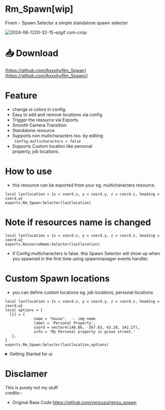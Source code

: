 # Rm_Spawn[wip]
Fivem - Spawn Selector
a simple standalone spawn selector


![2024-06-1220-32-15-ezgif com-crop](https://github.com/Anxxity/Rm_Spawn/assets/90343571/68d74f5c-1333-47d6-ac51-a2d69a96b6f9)

# 📥 Download 
[https://github.com/Anxxity/Rm_Spwan](https://github.com/Anxxity/Rm_Spawn/)

# Feature

* change ui colors in config.
* Easy to add and remove locations via config
* Trigger the resource via Exports.
* Smooth Camera Transition
* Standalone resource
* Supports non multicharacters too. by editing <br>
 ``` Config.multicharacters = false```
* Supports Custom location like personal      
property, job locations.



# How to use
- this resource can be exported from your eg. multicharacters resource.
```
local lastlocation = {x = coord.x, y = coord.y, z = coord.z, heading = coord.w}
exports.Rm_Spwan:Selector(lastlocation)
```
# Note if resources name is changed

```
local lastlocation = {x = coord.x, y = coord.y, z = coord.z, heading = coord.w}
exports.ResourceName:Selector(lastlocation)
```
- if Config.multicharacters is false. this Spawn Selector will show up when you spawned in the first time using spawnmanager events handler.

# Custom Spawn locations
- you can define custom locations eg. job locations, personal locations
```
local lastlocation = {x = coord.x, y = coord.y, z = coord.z, heading = coord.w}
local options = {
  [1] = { 
             name = 'house',  -- img name
             label = 'Personal Property', 
             coord = vector4(146.86, -267.63, 43.28, 142.27), 
             info = 'My Personal property in grove street.'
   },
}
exports.Rm_Spawn:Selector(lastlocation,options)
```
<details>
<summary> Getting Started for ui </summary>
## Requirements for developing ui
* [Node > v10.6](https://nodejs.org/en/)
* [Yarn](https://yarnpkg.com/getting-started/install) (Preferred but not required)

*A basic understanding of the modern web development workflow. If you don't 
know this yet, React might not be for you just yet.*
 
## Getting Started

First clone the repository or use the template option and place
it within your `resources` folder

### Installation

*The boilerplate was made using `yarn` but is still compatible with
`npm`.*

Install dependencies by navigating to the `web` folder within
a terminal of your choice and type `npm i` or `yarn`.



**Hot Builds In-Game**

When developing in-game, you can use the hot build system by
running the `start:game` script. This is essentially the start
script but it writes to disk. Meaning all that is required is a
resource restart to update the game script

**Usage**
```sh
# yarn
yarn start:game
# npm
npm run start:game
```

**Production Builds**

When you are done with development phase for your resource. You
must create a production build that is optimized and minimized.

You can do this by running the following:

```sh
npm run build
yarn build 
```
</details>

# Disclamer

This is purely not my stuff  
credits:-

- Original Base Code
https://github.com/renzuzu/renzu_spawn
